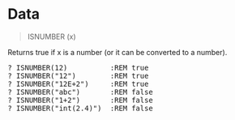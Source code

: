 # Data

> ISNUMBER (x)

Returns true if x is a number (or it can be converted to a number).


<pre>? ISNUMBER(12)          :REM true
? ISNUMBER("12")        :REM true
? ISNUMBER("12E+2")     :REM true
? ISNUMBER("abc")       :REM false
? ISNUMBER("1+2")       :REM false
? ISNUMBER("int(2.4)")  :REM false


